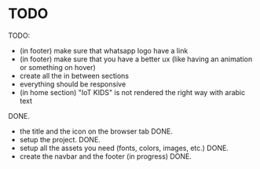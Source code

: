# TODO

TODO:

-  (in footer) make sure that whatsapp logo have a link
-  (in footer) make sure that you have a better ux (like having an animation or something on hover)
-  create all the in between sections
-  everything should be responsive
-  (in home section) "IoT KIDS" is not rendered the right way with arabic text

DONE.

-  the title and the icon on the browser tab DONE.
-  setup the project. DONE.
-  setup all the assets you need (fonts, colors, images, etc.) DONE.
-  create the navbar and the footer (in progress) DONE.
